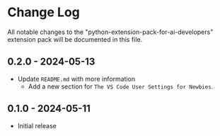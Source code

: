 # Change Log

All notable changes to the "python-extension-pack-for-ai-developers" extension pack will be documented in this file.

## 0.2.0 - 2024-05-13

* Update `README.md` with more information
  * Add a new section for `The VS Code User Settings for Newbies`.

## 0.1.0 - 2024-05-11

* Initial release

